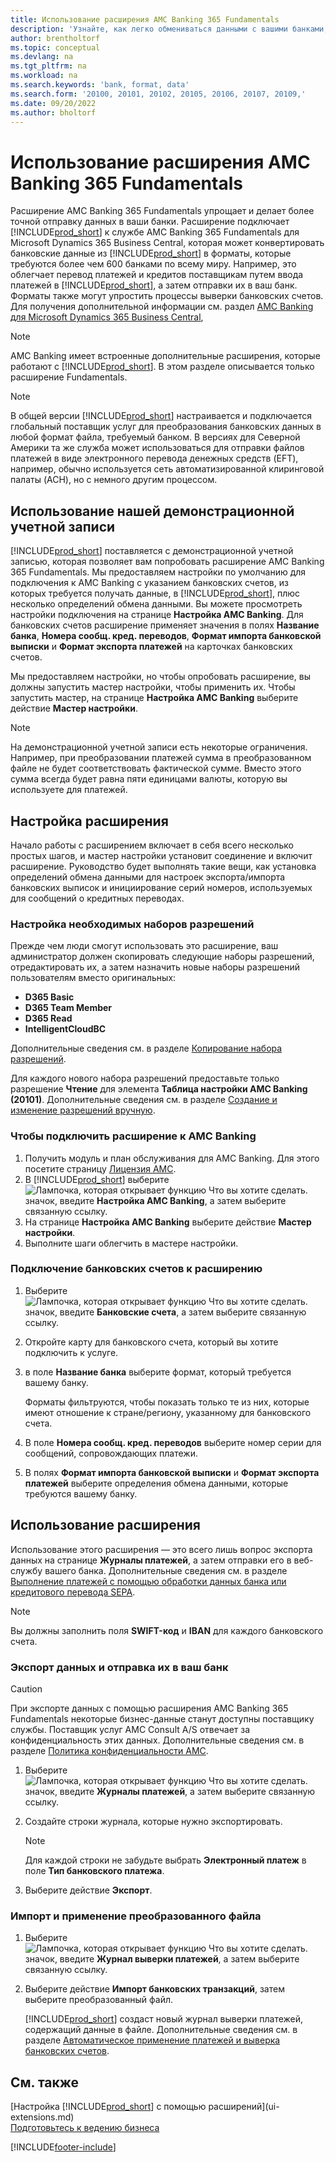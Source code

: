 ```yaml
---
title: Использование расширения AMC Banking 365 Fundamentals
description: 'Узнайте, как легко обмениваться данными с вашими банками, преобразовывая данные в нужный им формат.'
author: brentholtorf
ms.topic: conceptual
ms.devlang: na
ms.tgt_pltfrm: na
ms.workload: na
ms.search.keywords: 'bank, format, data'
ms.search.form: '20100, 20101, 20102, 20105, 20106, 20107, 20109,'
ms.date: 09/20/2022
ms.author: bholtorf
---
```


# <a name="use-the-amc-banking-365-fundamentals-extension" />Использование расширения AMC Banking 365 Fundamentals

Расширение AMC Banking 365 Fundamentals упрощает и делает более точной отправку данных в ваши банки. Расширение подключает [!INCLUDE[prod_short](includes/prod_short.md)] к службе AMC Banking 365 Fundamentals для Microsoft Dynamics 365 Business Central, которая может конвертировать банковские данные из [!INCLUDE[prod_short](includes/prod_short.md)] в форматы, которые требуются более чем 600 банками по всему миру. Например, это облегчает перевод платежей и кредитов поставщикам путем ввода платежей в [!INCLUDE[prod_short](includes/prod_short.md)], а затем отправки их в ваш банк. Форматы также могут упростить процессы выверки банковских счетов. Для получения дополнительной информации см. раздел [AMC Banking для Microsoft Dynamics 365 Business Central](https://www.amcbanking.com/bc-fundamentals/),

> [!NOTE]
> AMC Banking имеет встроенные дополнительные расширения, которые работают с [!INCLUDE[prod_short](includes/prod_short.md)]. В этом разделе описывается только расширение Fundamentals.

> [!NOTE]
> В общей версии [!INCLUDE[prod_short](includes/prod_short.md)] настраивается и подключается глобальный поставщик услуг для преобразования банковских данных в любой формат файла, требуемый банком. В версиях для Северной Америки та же служба может использоваться для отправки файлов платежей в виде электронного перевода денежных средств (EFT), например, обычно используется сеть автоматизированной клиринговой палаты (ACH), но с немного другим процессом.

## <a name="use-our-demonstration-account" />Использование нашей демонстрационной учетной записи

[!INCLUDE[prod_short](includes/prod_short.md)] поставляется с демонстрационной учетной записью, которая позволяет вам попробовать расширение AMC Banking 365 Fundamentals. Мы предоставляем настройки по умолчанию для подключения к AMC Banking с указанием банковских счетов, из которых требуется получать данные, в [!INCLUDE[prod_short](includes/prod_short.md)], плюс несколько определений обмена данными. Вы можете просмотреть настройки подключения на странице **Настройка AMC Banking**. Для банковских счетов расширение применяет значения в полях **Название банка**, **Номера сообщ. кред. переводов**, **Формат импорта банковской выписки** и **Формат экспорта платежей** на карточках банковских счетов.

Мы предоставляем настройки, но чтобы опробовать расширение, вы должны запустить мастер настройки, чтобы применить их. Чтобы запустить мастер, на странице **Настройка AMC Banking** выберите действие **Мастер настройки**.

> [!NOTE]
> На демонстрационной учетной записи есть некоторые ограничения. Например, при преобразовании платежей сумма в преобразованном файле не будет соответствовать фактической сумме. Вместо этого сумма всегда будет равна пяти единицами валюты, которую вы используете для платежей.  

## <a name="setting-up-the-extension" />Настройка расширения

Начало работы с расширением включает в себя всего несколько простых шагов, и мастер настройки установит соединение и включит расширение. Руководство будет выполнять такие вещи, как установка определений обмена данными для настроек экспорта/импорта банковских выписок и инициирование серий номеров, используемых для сообщений о кредитных переводах.  

### <a name="to-set-up-the-required-permission-sets" />Настройка необходимых наборов разрешений

Прежде чем люди смогут использовать это расширение, ваш администратор должен скопировать следующие наборы разрешений, отредактировать их, а затем назначить новые наборы разрешений пользователям вместо оригинальных:

* **D365 Basic**
* **D365 Team Member**
* **D365 Read**
* **IntelligentCloudBC**

Дополнительные сведения см. в разделе [Копирование набора разрешений](ui-define-granular-permissions.md#to-copy-a-permission-set).

Для каждого нового набора разрешений предоставьте только разрешение **Чтение** для элемента **Таблица настройки AMC Banking (20101)**. Дополнительные сведения см. в разделе [Создание и изменение разрешений вручную](ui-define-granular-permissions.md#to-create-a-permission-set).

### <a name="to-connect-the-extension-to-amc-banking" />Чтобы подключить расширение к AMC Banking

1. Получить модуль и план обслуживания для AMC Banking. Для этого посетите страницу [Лицензия AMC](https://license.amcbanking.com/register).
2. В [!INCLUDE[prod_short](includes/prod_short.md)] выберите ![Лампочка, которая открывает функцию Что вы хотите сделать.](media/ui-search/search_small.png "Что вы хотите сделать") значок, введите **Настройка AMC Banking**, а затем выберите связанную ссылку.  
3. На странице **Настройка AMC Banking** выберите действие **Мастер настройки**.
4. Выполните шаги облегчить в мастере настройки.

### <a name="to-connect-bank-accounts-to-the-extension" />Подключение банковских счетов к расширению

1. Выберите ![Лампочка, которая открывает функцию Что вы хотите сделать.](media/ui-search/search_small.png "Что вы хотите сделать") значок, введите **Банковские счета**, а затем выберите связанную ссылку.
2. Откройте карту для банковского счета, который вы хотите подключить к услуге.
3. в поле **Название банка** выберите формат, который требуется вашему банку.  

   Форматы фильтруются, чтобы показать только те из них, которые имеют отношение к стране/региону, указанному для банковского счета.
4. В поле **Номера сообщ. кред. переводов** выберите номер серии для сообщений, сопровождающих платежи.
5. В полях **Формат импорта банковской выписки** и **Формат экспорта платежей** выберите определения обмена данными, которые требуются вашему банку.

## <a name="use-the-extension" />Использование расширения

Использование этого расширения — это всего лишь вопрос экспорта данных на странице **Журналы платежей**, а затем отправки его в веб-службу вашего банка. Дополнительные сведения см. в разделе [Выполнение платежей с помощью обработки данных банка или кредитового перевода SEPA](finance-make-payments-with-bank-data-conversion-service-or-sepa-credit-transfer.md).

> [!NOTE]
> Вы должны заполнить поля **SWIFT-код** и **IBAN** для каждого банковского счета.

### <a name="to-export-data-and-submit-it-to-your-bank" />Экспорт данных и отправка их в ваш банк

> [!CAUTION]  
> При экспорте данных с помощью расширения AMC Banking 365 Fundamentals некоторые бизнес-данные станут доступны поставщику службы. Поставщик услуг AMC Consult A/S отвечает за конфиденциальность этих данных. Дополнительные сведения см. в разделе [Политика конфиденциальности AMC](https://go.microsoft.com/fwlink/?LinkId=510158).

1. Выберите ![Лампочка, которая открывает функцию Что вы хотите сделать.](media/ui-search/search_small.png "Что вы хотите сделать") значок, введите **Журналы платежей**, а затем выберите связанную ссылку.
2. Создайте строки журнала, которые нужно экспортировать.  

   > [!NOTE]
   > Для каждой строки не забудьте выбрать **Электронный платеж** в поле **Тип банковского платежа**.
3. Выберите действие **Экспорт**.

### <a name="to-import-and-apply-the-converted-file" />Импорт и применение преобразованного файла

1. Выберите ![Лампочка, которая открывает функцию Что вы хотите сделать.](media/ui-search/search_small.png "Что вы хотите сделать") значок, введите **Журнал выверки платежей**, а затем выберите связанную ссылку.
2. Выберите действие **Импорт банковских транзакций**, затем выберите преобразованный файл.  

   [!INCLUDE[prod_short](includes/prod_short.md)] создаст новый журнал выверки платежей, содержащий данные в файле. Дополнительные сведения см. в разделе [Автоматическое применение платежей и выверка банковских счетов](receivables-apply-payments-auto-reconcile-bank-accounts.md).

## <a name="see-also" />См. также

[Настройка [!INCLUDE[prod_short](includes/prod_short.md)] с помощью расширений](ui-extensions.md)  
[Подготовьтесь к ведению бизнеса](ui-get-ready-business.md)  

[!INCLUDE[footer-include](includes/footer-banner.md)]
